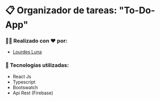 # 📋 Organizador de tareas: "To-Do-App"

### 👩‍💼 Realizado con ❤️ por:
- [Lourdes Luna](https://github.com/lourdeslunaweb)

<!-- ### 🛠️ Este proyecto cuenta con las siguientes funcionalidades 
- Diseño responsivo
- Se puede realizar una búsqueda de cómics
- Se puede realizar una búsqueda por título
- Se pueden ordenar los resultados alfabéticamente y por fecha de lanzamiento, en orden ascendente y descendente
- Se puede realizar una búsqueda de personajes de cómics
- Se puede realizar una búsqueda por nombre
- Se pueden ordenar los resultados alfabéticamente, en orden ascendente y descendente
- Se muestra la información de un cómic (al clickear sobre el mismo): Portada, Título, Fecha de lanzamiento, Guionistas, Descripción, Personajes incluidos
- Se muestra la información de un personaje (al clickear sobre el mismo): Imagen, Nombre, Descripción, Cómics en los que aparece
- Se muestra el total de resultados en los casos en los que se listen cómics o personajes
- El proyecto cuenta con un paginado
- Se muestran 20 resultados por página
- Se puede ir a la primera página
- Se puede ir a la última página
- Se puede ir a la página siguiente
- Se puede ir a la página anterior
- Se deshabilitan los botones correspondientes cuando no puedan ser utilizados (por ejemplo, si se está en la última página, no se debe poder utilizar el botón de ir a la última página ni el de avanzar página) -->

<!-- ### 🖥️ Deployado [aquí](https://lourdeslunaweb.github.io/marvel-comics/) -->

### 🚀 Tecnologías utilizadas:
- React Js
- Typescript
- Bootswatch
- Api Rest (Firebase)

